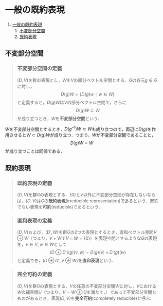 # 一般の既約表現

1. [一般の既約表現](#一般の既約表現)
   1. [不変部分空間](#不変部分空間)
   2. [既約表現](#既約表現)

## 不変部分空間

> ### 不変部分空間の定義
>
> $(D,V)$を群の表現とし，$W$を$V$の部分ベクトル空間とする．$G$の各元$g ∈ G$に対し，
> $$
> \begin{equation*}
>   D(g)W = \left\lbrace D(g) w∣w ∈ W \right\rbrace
> \end{equation*}
> $$
> と定義すると，$D(g)W$は$V$の部分ベクトル空間で，さらに
> $$
>\begin{equation*}
>   D(g)W ⊂ W
>\end{equation*}
> $$
> が成り立つとき，$W$を**不変部分空間**という．

$W$を不変部分空間とするとき，$D(g^{-1})W ⊂ W$も成り立つので，両辺に$D(g)$を作用させると$W ⊂ D(g)W$が成り立つ．つまり，$W$が不変部分空間であることと，
$$
\begin{equation*}
   D(g)W = W
\end{equation*}
$$
が成り立つことは同値である．

## 既約表現

> ### 既約表現の定義
>
> $(D,V)$を群$G$の表現とする．$\lbrace 0 \rbrace$と$V$以外に不変部分空間が存在しないならば，$(D,V)$は$G$の**既約表現**(irreducible representation)であるという．既約でない表現を**可約**(reducible)であるという．

> ### 直和表現の定義
>
> $(D,V)$および，$(D',W)$を群$G$の2つの表現とするとき，直和ベクトル空間$V ⊕ W$（つまり，$V + W$で$V ∩ W = \lbrace 0 \rbrace$）を表現空間とするような$G$の表現を，$v ∈ V,w ∈ W$として
> $$
> \begin{equation*}
>    (D ⊕ D')(g)(v,w) = D(g)(v) + D'(g)(w)
> \end{equation*}
> $$
> と定義でき，$(D ⊕ D', V ⊕ W)$を**直和表現**という．

> ### 完全可約の定義
>
> $(D,V)$を群$G$の表現とする．$V$の任意の不変部分空間$W$に対し，$V$における$W$の補空間$U$（つまり，$V=W ⊕ U$を満たす．）であって不変部分空間なものがあるとき，表現$(D,V)$を**完全可約**(completely reducible)と呼ぶ．
